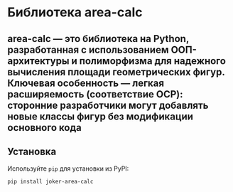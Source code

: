 
# Библиотека area-calc

area-calc — это библиотека на Python, разработанная с использованием ООП-архитектуры и полиморфизма для надежного вычисления площади геометрических фигур. Ключевая особенность — легкая расширяемость (соответствие OCP): сторонние разработчики могут добавлять новые классы фигур без модификации основного кода
---

## Установка

Используйте `pip` для установки из PyPI:

```bash
pip install joker-area-calc
